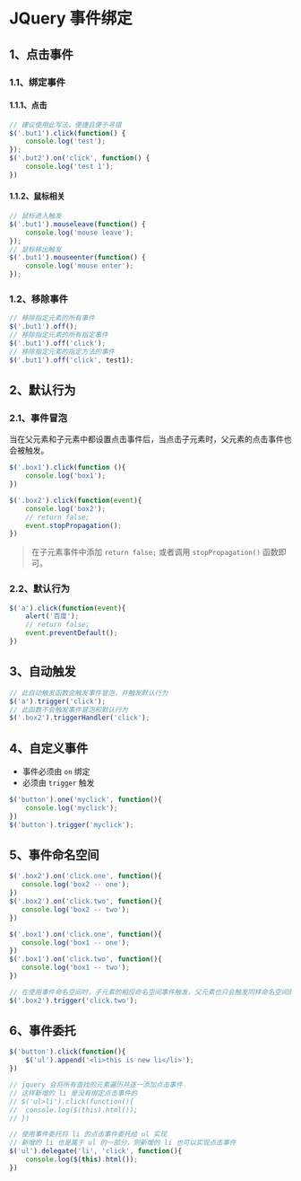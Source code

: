 # JQuery 事件绑定

## 1、点击事件

### 1.1、绑定事件

#### 1.1.1、点击

```js
// 建议使用此写法，便捷且便于寻错
$('.but1').click(function() {
    console.log('test');
});
$('.but2').on('click', function() {
    console.log('test 1');
})
```

#### 1.1.2、鼠标相关

```js
// 鼠标进入触发
$('.but1').mouseleave(function() {
    console.log('mouse leave');
});
// 鼠标移出触发
$('.but1').mouseenter(function() {
    console.log('mouse enter');
});
```

### 1.2、移除事件

```js
// 移除指定元素的所有事件
$('.but1').off();
// 移除指定元素的所有指定事件
$('.but1').off('click');
// 移除指定元素的指定方法的事件
$('.but1').off('click', test1);
```

## 2、默认行为

### 2.1、事件冒泡

当在父元素和子元素中都设置点击事件后，当点击子元素时，父元素的点击事件也会被触发。

```js
$('.box1').click(function (){
    console.log('box1');
})

$('.box2').click(function(event){
    console.log('box2');
    // return false;
    event.stopPropagation();
})
```

> 在子元素事件中添加 `return false;` 或者调用 `stopPropagation()` 函数即可。

### 2.2、默认行为

```js
$('a').click(function(event){
    alert('百度');
    // return false;
    event.preventDefault();
})
```

## 3、自动触发

```js
// 此自动触发函数会触发事件冒泡，并触发默认行为
$('a').trigger('click');
// 此函数不会触发事件冒泡和默认行为
$('.box2').triggerHandler('click');
```

## 4、自定义事件

- 事件必须由 `on` 绑定
- 必须由 `trigger` 触发

```js
$('button').one('myclick', function(){
    console.log('myclick');
})
$('button').trigger('myclick');
```

## 5、事件命名空间

 ```js
$('.box2').on('click.one', function(){
    console.log('box2 -- one');
})
$('.box2').on('click.two', function(){
    console.log('box2 -- two');
})

$('.box1').on('click.one', function(){
    console.log('box1 -- one');
})
$('.box1').on('click.two', function(){
    console.log('box1 -- two');
})

// 在使用事件命名空间时，子元素的相应命名空间事件触发，父元素也只会触发同样命名空间的事件
$('.box2').trigger('click.two');
 ```

## 6、事件委托

```js
$('button').click(function(){
    $('ul').append('<li>this is new li</li>');
})

// jquery 会将所有查找的元素遍历并逐一添加点击事件
// 这样新增的 li 是没有绑定点击事件的
// $('ul>li').click(function(){
// 	console.log($(this).html());
// })

// 使用事件委托将 li 的点击事件委托给 ul 实现
// 新增的 li 也是属于 ul 的一部分，则新增的 li 也可以实现点击事件
$('ul').delegate('li', 'click', function(){
    console.log($(this).html());
})
```

